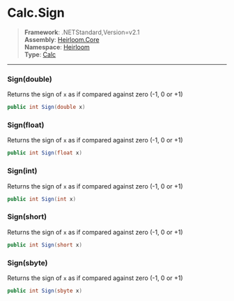 # Calc.Sign

> **Framework**: .NETStandard,Version=v2.1  
> **Assembly**: [Heirloom.Core][0]  
> **Namespace**: [Heirloom][0]  
> **Type**: [Calc][1]  

--------------------------------------------------------------------------------

### Sign(double)

Returns the sign of `x` as if compared against zero (-1, 0 or +1)

```cs
public int Sign(double x)
```

### Sign(float)

Returns the sign of `x` as if compared against zero (-1, 0 or +1)

```cs
public int Sign(float x)
```

### Sign(int)

Returns the sign of `x` as if compared against zero (-1, 0 or +1)

```cs
public int Sign(int x)
```

### Sign(short)

Returns the sign of `x` as if compared against zero (-1, 0 or +1)

```cs
public int Sign(short x)
```

### Sign(sbyte)

Returns the sign of `x` as if compared against zero (-1, 0 or +1)

```cs
public int Sign(sbyte x)
```

[0]: ../Heirloom.Core.md
[1]: Heirloom.Calc.md
